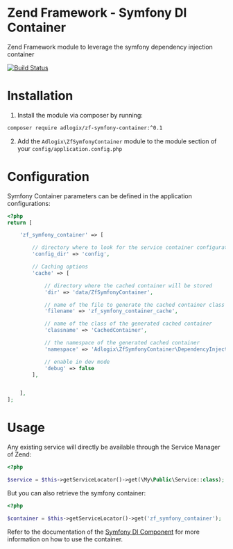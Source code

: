 # Zend Framework - Symfony DI Container
Zend Framework module to leverage the symfony dependency injection container

[![Build Status](https://travis-ci.org/adlogix/zf-symfony-container.svg?branch=master)](https://travis-ci.org/adlogix/zf-symfony-container)

# Installation

1. Install the module via composer by running:

```bash
composer require adlogix/zf-symfony-container:^0.1
```

2. Add the `Adlogix\ZfSymfonyContainer` module to the module section of your `config/application.config.php`

# Configuration

Symfony Container parameters can be defined in the application configurations:

```php
<?php
return [

    'zf_symfony_container' => [

        // directory where to look for the service container configurations (e.g. config/services.yaml)
        'config_dir' => 'config',

        // Caching options
        'cache' => [

            // directory where the cached container will be stored
            'dir' => 'data/ZfSymfonyContainer',

            // name of the file to generate the cached container class
            'filename' => 'zf_symfony_container_cache',

            // name of the class of the generated cached container
            'classname' => 'CachedContainer',

            // the namespace of the generated cached container
            'namespace' => 'Adlogix\ZfSymfonyContainer\DependencyInjection',

            // enable in dev mode
            'debug' => false
        ],


    ],
];
```

# Usage

Any existing service will directly be available through the Service Manager of Zend:

```php
<?php

$service = $this->getServiceLocator()->get(\My\Public\Service::class);
```

But you can also retrieve the symfony container:


```php
<?php

$container = $this->getServiceLocator()->get('zf_symfony_container');
```

Refer to the documentation of the [Symfony DI Component](https://symfony.com/doc/3.4/components/dependency_injection.html) for more information on how to use the container.
